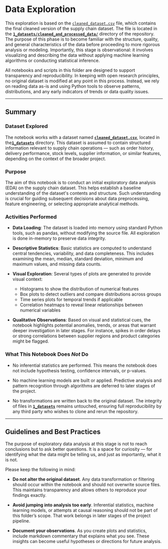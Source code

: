 # Data Exploration

This exploration is based on the
[`cleaned_dataset.csv`](../1_datasets/cleaned_and_processed_data/cleaned_dataset.csv)
file, which contains the final cleaned version of the supply chain dataset. The
file is located in the [**`1_datasets/cleaned_and_processed_data/`**](../1_datasets/cleaned_and_processed_data)
directory of the
repository. The purpose of this phase is to become familiar with the structure,
quality, and general characteristics of the data before proceeding to more
rigorous analysis or modeling. Importantly, this stage is observational: it
involves visualizing and describing the data without applying machine learning
algorithms or conducting statistical inference.

All notebooks and scripts in this folder are designed to support transparency
and reproducibility. In keeping with open research principles, no original
dataset is modified at any point in this process. Instead, we rely on reading
data as-is and using Python tools to observe patterns, distributions, and any
early indicators of trends or data quality issues.

---

## Summary

### Dataset Explored

The notebook works with a dataset named
[**`cleaned_dataset.csv`**](../1_datasets/cleaned_and_processed_data/cleaned_dataset.csv),
located in the[**`1_datasets`**](1_datasets) directory. This dataset is assumed to
contain structured information relevant to supply chain operations — such as
order history,
delivery performance, stock levels, supplier information, or similar features,
depending on the context of the broader project.

### Purpose

The aim of this notebook is to conduct an initial exploratory data analysis
(EDA) on the supply chain dataset. This helps establish a baseline understanding
of the dataset's contents and structure. Such understanding is crucial for
guiding subsequent decisions about data preprocessing, feature engineering, or
selecting appropriate analytical methods.

### Activities Performed

- **Data Loading**: The dataset is loaded into memory using standard Python
  tools, such as pandas, without modifying the source file. All exploration is
  done in-memory to preserve data integrity.

- **Descriptive Statistics**: Basic statistics are computed to understand
  central tendencies, variability, and data completeness. This includes
  examining the mean, median, standard deviation, minimum and maximum values,
  and missing data counts.

- **Visual Exploration**: Several types of plots are generated to provide visual
  context:

  - Histograms to show the distribution of numerical features
  - Box plots to detect outliers and compare distributions across groups
  - Time series plots for temporal trends if applicable
  - Correlation heatmaps to reveal linear relationships between numerical
    variables

- **Qualitative Observations**: Based on visual and statistical cues, the
  notebook highlights potential anomalies, trends, or areas that warrant deeper
  investigation in later stages. For instance, spikes in order delays or strong
  correlations between supplier regions and product categories might be flagged.

### What This Notebook Does *Not* Do

- No inferential statistics are performed. This means the notebook does not
  include hypothesis testing, confidence intervals, or p-values.

- No machine learning models are built or applied. Predictive analysis and
  pattern recognition through algorithms are deferred to later stages of the
  project.

- No transformations are written back to the original dataset. The integrity of
  files in [**`1_datasets`**](1_datasets) remains untouched, ensuring full
  reproducibility by any third party who wishes to clone and rerun the repository.

---

## Guidelines and Best Practices

The purpose of exploratory data analysis at this stage is not to reach
conclusions but to ask better questions. It is a space for curiosity — for
identifying what the data might be telling us, and just as importantly, what it
is not.

Please keep the following in mind:

- **Do not alter the original dataset**. Any data transformation or filtering
  should occur within the notebook and should not overwrite source files. This
  maintains transparency and allows others to reproduce your findings exactly.

- **Avoid jumping into analysis too early**. Inferential statistics, machine
  learning models, or attempts at causal reasoning should not be part of this
  folder’s scope. That work belongs in later stages of the project pipeline.

- **Document your observations**. As you create plots and statistics, include
  markdown commentary that explains what you see. These insights can become
  useful hypotheses or directions for future analysis.
